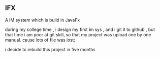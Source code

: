 
## IFX
A IM system which is build in JavaFx

during my college  time , i design my first im sys ,  and i git it to github , but that time  i am poor at git skill, so that 
my project was upload one by one manual. cause lots of file was lost; 

i decide to rebuild this project   in five months

